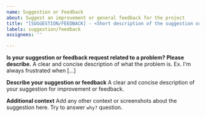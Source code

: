 ```yaml
---
name: Suggestion or Feedback
about: Suggest an improvement or general feedback for the project
title: "[SUGGESTION/FEEDBACK] - <Short description of the suggestion or feedback>"
labels: suggestion/feedback
assignees: ''

---
```


**Is your suggestion or feedback request related to a problem? Please describe.**
A clear and concise description of what the problem is. Ex. I'm always frustrated when [...]

**Describe your suggestion or feedback**
A clear and concise description of your suggestion for improvement or feedback.

**Additional context**
Add any other context or screenshots about the suggestion here. Try to answer `why?` question.
